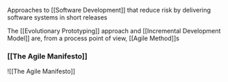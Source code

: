 Approaches to [[Software Development]] that reduce risk by delivering software systems in short releases

The [[Evolutionary Prototyping]] approach and [[Incremental Development Model]] are, from a process point of view, [[Agile Method]]s

### [[The Agile Manifesto]]
![[The Agile Manifesto]]
